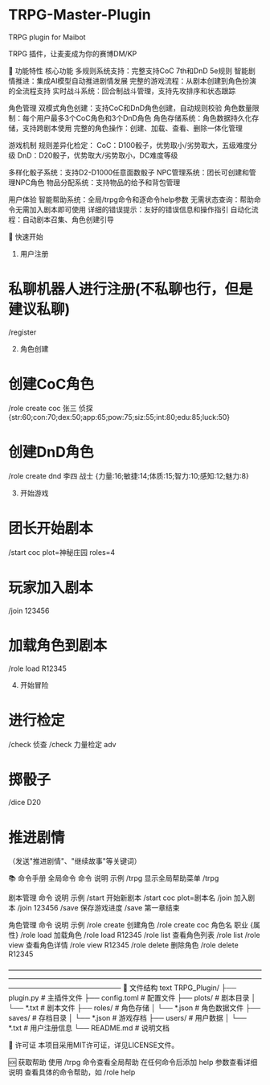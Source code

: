 # TRPG-Master-Plugin
TRPG plugin for Maibot

TRPG 插件，让麦麦成为你的赛博DM/KP

🎯 功能特性
核心功能
多规则系统支持：完整支持CoC 7th和DnD 5e规则
智能剧情推进：集成AI模型自动推进剧情发展
完整的游戏流程：从剧本创建到角色扮演的全流程支持
实时战斗系统：回合制战斗管理，支持先攻排序和状态跟踪

角色管理
双模式角色创建：支持CoC和DnD角色创建，自动规则校验
角色数量限制：每个用户最多3个CoC角色和3个DnD角色
角色存储系统：角色数据持久化存储，支持跨剧本使用
完整的角色操作：创建、加载、查看、删除一体化管理

游戏机制
规则差异化检定：
CoC：D100骰子，优势取小/劣势取大，五级难度分级
DnD：D20骰子，优势取大/劣势取小，DC难度等级

多样化骰子系统：支持D2-D1000任意面数骰子
NPC管理系统：团长可创建和管理NPC角色
物品分配系统：支持物品的给予和背包管理

用户体验
智能帮助系统：全局/trpg命令和逐命令help参数
无需状态查询：帮助命令无需加入剧本即可使用
详细的错误提示：友好的错误信息和操作指引
自动化流程：自动剧本召集、角色创建引导

🚀 快速开始
1. 用户注册
# 私聊机器人进行注册(不私聊也行，但是建议私聊)
/register

2. 角色创建
# 创建CoC角色
/role create coc 张三 侦探 {str:60;con:70;dex:50;app:65;pow:75;siz:55;int:80;edu:85;luck:50}
# 创建DnD角色  
/role create dnd 李四 战士 {力量:16;敏捷:14;体质:15;智力:10;感知:12;魅力:8}

3. 开始游戏
# 团长开始剧本
/start coc plot=神秘庄园 roles=4
# 玩家加入剧本
/join 123456
# 加载角色到剧本
/role load R12345

4. 开始冒险
# 进行检定
/check 侦查
/check 力量检定 adv
# 掷骰子
/dice D20
# 推进剧情
（发送"推进剧情"、"继续故事"等关键词）

📚 命令手册
全局命令
命令	说明	示例
/trpg	显示全局帮助菜单	/trpg

剧本管理
命令	说明	示例
/start	开始新剧本	/start coc plot=剧本名
/join	加入剧本	/join 123456
/save	保存游戏进度	/save 第一章结束

角色管理
命令	说明	示例
/role create	创建角色	/role create coc 角色名 职业 {属性}
/role load	加载角色	/role load R12345
/role list	查看角色列表	/role list
/role view	查看角色详情	/role view R12345
/role delete	删除角色	/role delete R12345

————————————————————————————————————————————————————————————————————————————————————————
📁 文件结构
text
TRPG_Plugin/
├── plugin.py              # 主插件文件
├── config.toml            # 配置文件
├── plots/                 # 剧本目录
│   └── *.txt             # 剧本文件
├── roles/                 # 角色存储
│   └── *.json            # 角色数据文件
├── saves/                 # 存档目录
│   └── *.json            # 游戏存档
├── users/                 # 用户数据
│   └── *.txt             # 用户注册信息
└── README.md             # 说明文档

📄 许可证
本项目采用MIT许可证，详见LICENSE文件。

🆘 获取帮助
使用 /trpg 命令查看全局帮助
在任何命令后添加 help 参数查看详细说明
查看具体的命令帮助，如 /role help
